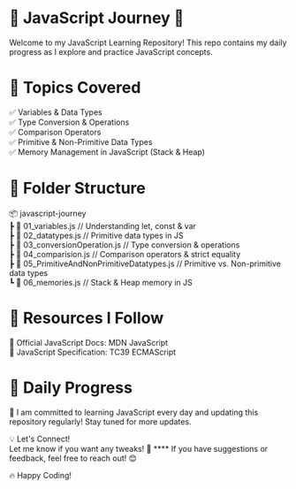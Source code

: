 # 📌 JavaScript Journey 🚀<br>
Welcome to my JavaScript Learning Repository! This repo contains my daily progress as I explore and practice JavaScript concepts.<br>

# 📖 Topics Covered <br>

✅ Variables & Data Types <br>
✅ Type Conversion & Operations <br>
✅ Comparison Operators <br>
✅ Primitive & Non-Primitive Data Types <br>
✅ Memory Management in JavaScript (Stack & Heap) <br>

# 📂 Folder Structure <br>
📦 javascript-journey  <br>
 ┣ 📜 01_variables.js       // Understanding let, const & var  <br>
 ┣ 📜 02_datatypes.js       // Primitive data types in JS  <br>
 ┣ 📜 03_conversionOperation.js  // Type conversion & operations  <br>
 ┣ 📜 04_comparision.js     // Comparison operators & strict equality  <br>
 ┣ 📜 05_PrimitiveAndNonPrimitiveDatatypes.js  // Primitive vs. Non-primitive data types  <br>
 ┗ 📜 06_memories.js        // Stack & Heap memory in JS  <br>

# 🔗 Resources I Follow <br>
📌 Official JavaScript Docs: MDN JavaScript <br>
📌 JavaScript Specification: TC39 ECMAScript <br>

# 📅 Daily Progress <br>
🚀 I am committed to learning JavaScript every day and updating this repository regularly! Stay tuned for more updates.<br>

💡 Let's Connect! <br>
Let me know if you want any tweaks! 🚀 ****
If you have suggestions or feedback, feel free to reach out! 😊 <br>

🔥 Happy Coding! <br>
